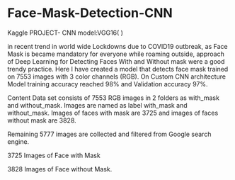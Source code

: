 # Face-Mask-Detection-CNN

Kaggle PROJECT- CNN model:VGG16( )

in recent trend in world wide Lockdowns due to COVID19 outbreak, as Face Mask is became mandatory for everyone while roaming outside, approach of Deep Learning for Detecting Faces With and Without mask were a good trendy practice. Here I have created a model that detects face mask trained on 7553 images with 3 color channels (RGB).
On Custom CNN architecture Model training accuracy reached 98% and Validation accuracy 97%.

Content
Data set consists of 7553 RGB images in 2 folders as with_mask and without_mask. Images are named as label with_mask and without_mask. Images of faces with mask are 3725 and images of faces without mask are 3828.

Remaining 5777 images are collected and filtered from Google search engine.

3725 Images of Face with Mask

3828 Images of Face without Mask.
